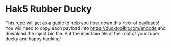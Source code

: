 # Hak5 Rubber Ducky 
This repo will act as a guide to help you float down this river of payloads!
You will need to copy each payload into https://ducktoolkit.com/encode and download the inject.bin file.
Put the inject.bin file at the root of your ruber ducky and happy hacking!
